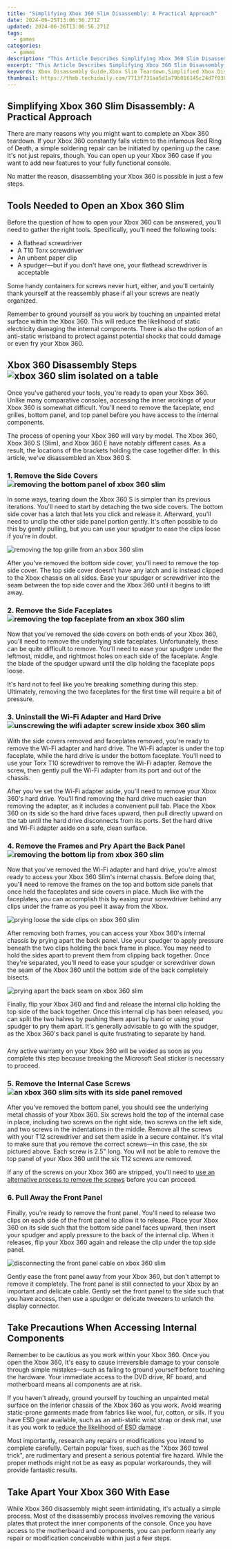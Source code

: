 ```yaml
---
title: "Simplifying Xbox 360 Slim Disassembly: A Practical Approach"
date: 2024-06-25T13:06:56.271Z
updated: 2024-06-26T13:06:56.271Z
tags:
  - games
categories:
  - games
description: "This Article Describes Simplifying Xbox 360 Slim Disassembly: A Practical Approach"
excerpt: "This Article Describes Simplifying Xbox 360 Slim Disassembly: A Practical Approach"
keywords: Xbox Disassembly Guide,Xbox Slim Teardown,Simplified Xbox Disassembly,Xbox Disassembly Steps,Practical Xbox Slim Repair,Disassemble Xbox 360 Slim,Easy Xbox Slim Dismantle
thumbnail: https://thmb.techidaily.com/7713f731aa5d1a79b016145c24d7f030b3ba8189c712906ad5104406a0711035.jpg
---
```


## Simplifying Xbox 360 Slim Disassembly: A Practical Approach

 There are many reasons why you might want to complete an Xbox 360 teardown. If your Xbox 360 constantly falls victim to the infamous Red Ring of Death, a simple soldering repair can be initiated by opening up the case. It's not just repairs, though. You can open up your Xbox 360 case if you want to add new features to your fully functional console.

 No matter the reason, disassembling your Xbox 360 is possible in just a few steps.

## Tools Needed to Open an Xbox 360 Slim

 Before the question of how to open your Xbox 360 can be answered, you'll need to gather the right tools. Specifically, you'll need the following tools:

* A flathead screwdriver
* A T10 Torx screwdriver
* An unbent paper clip
* A spudger—but if you don't have one, your flathead screwdriver is acceptable

 Some handy containers for screws never hurt, either, and you'll certainly thank yourself at the reassembly phase if all your screws are neatly organized.

 Remember to ground yourself as you work by touching an unpainted metal surface within the Xbox 360\. This will reduce the likelihood of static electricity damaging the internal components. There is also the option of an anti-static wristband to protect against potential shocks that could damage or even fry your Xbox 360.

## Xbox 360 Disassembly Steps ![xbox 360 slim isolated on a table](https://static1.makeuseofimages.com/wordpress/wp-content/uploads/2023/11/xbox-360-slim-isolated-on-a-table.jpg)

 Once you've gathered your tools, you're ready to open your Xbox 360\. Unlike many comparative consoles, accessing the inner workings of your Xbox 360 is somewhat difficult. You'll need to remove the faceplate, end grilles, bottom panel, and top panel before you have access to the internal components.

 The process of opening your Xbox 360 will vary by model. The Xbox 360, Xbox 360 S (Slim), and Xbox 360 E have notably different cases. As a result, the locations of the brackets holding the case together differ. In this article, we've disassembled an Xbox 360 S.

### 1\. Remove the Side Covers ![removing the bottom panel of xbox 360 slim](https://static1.makeuseofimages.com/wordpress/wp-content/uploads/2023/11/removing-the-bottom-panel-of-xbox-360-slim.jpg)

 In some ways, tearing down the Xbox 360 S is simpler than its previous iterations. You'll need to start by detaching the two side covers. The bottom side cover has a latch that lets you click and release it. Afterward, you'll need to unclip the other side panel portion gently. It's often possible to do this by gently pulling, but you can use your spudger to ease the clips loose if you're in doubt.

![removing the top grille from an xbox 360 slim](https://static1.makeuseofimages.com/wordpress/wp-content/uploads/2023/11/removing-the-top-grille-from-an-xbox-360-slim.jpg)

 After you've removed the bottom side cover, you'll need to remove the top side cover. The top side cover doesn't have any latch and is instead clipped to the Xbox chassis on all sides. Ease your spudger or screwdriver into the seam between the top side cover and the Xbox 360 until it begins to lift away.

### 2\. Remove the Side Faceplates ![removing the top faceplate from an xbox 360 slim](https://static1.makeuseofimages.com/wordpress/wp-content/uploads/2023/11/removing-the-top-faceplate-from-an-xbox-360-slim.jpg)

 Now that you've removed the side covers on both ends of your Xbox 360, you'll need to remove the underlying side faceplates. Unfortunately, these can be quite difficult to remove. You'll need to ease your spudger under the leftmost, middle, and rightmost holes on each side of the faceplate. Angle the blade of the spudger upward until the clip holding the faceplate pops loose.

 It's hard not to feel like you're breaking something during this step. Ultimately, removing the two faceplates for the first time will require a bit of pressure.

### 3\. Uninstall the Wi-Fi Adapter and Hard Drive ![unscrewing the wifi adapter screw inside xbox 360 slim](https://static1.makeuseofimages.com/wordpress/wp-content/uploads/2023/11/unscrewing-the-wifi-adapter-screw-inside-xbox-360-slim.jpg)

 With the side covers removed and faceplates removed, you're ready to remove the Wi-Fi adapter and hard drive. The Wi-Fi adapter is under the top faceplate, while the hard drive is under the bottom faceplate. You'll need to use your Torx T10 screwdriver to remove the Wi-Fi adapter. Remove the screw, then gently pull the Wi-Fi adapter from its port and out of the chassis.

 After you've set the Wi-Fi adapter aside, you'll need to remove your Xbox 360's hard drive. You'll find removing the hard drive much easier than removing the adapter, as it includes a convenient pull tab. Place the Xbox 360 on its side so the hard drive faces upward, then pull directly upward on the tab until the hard drive disconnects from its ports. Set the hard drive and Wi-Fi adapter aside on a safe, clean surface.

### 4\. Remove the Frames and Pry Apart the Back Panel ![removing the bottom lip from xbox 360 slim](https://static1.makeuseofimages.com/wordpress/wp-content/uploads/2023/11/removing-the-bottom-lip-from-xbox-360-slim.jpg)

 Now that you've removed the Wi-Fi adapter and hard drive, you're almost ready to access your Xbox 360 Slim's internal chassis. Before doing that, you'll need to remove the frames on the top and bottom side panels that once held the faceplates and side covers in place. Much like with the faceplates, you can accomplish this by easing your screwdriver behind any clips under the frame as you peel it away from the Xbox.

![prying loose the side clips on xbox 360 slim](https://static1.makeuseofimages.com/wordpress/wp-content/uploads/2023/11/prying-loose-the-side-clips-on-xbox-360-slim.jpg)

 After removing both frames, you can access your Xbox 360's internal chassis by prying apart the back panel. Use your spudger to apply pressure beneath the two clips holding the back frame in place. You may need to hold the sides apart to prevent them from clipping back together. Once they're separated, you'll need to ease your spudger or screwdriver down the seam of the Xbox 360 until the bottom side of the back completely bisects.

![prying apart the back seam on xbox 360 slim](https://static1.makeuseofimages.com/wordpress/wp-content/uploads/2023/11/prying-apart-the-back-seam-on-xbox-360-slim.jpg)

 Finally, flip your Xbox 360 and find and release the internal clip holding the top side of the back together. Once this internal clip has been released, you can split the two halves by pushing them apart by hand or using your spudger to pry them apart. It's generally advisable to go with the spudger, as the Xbox 360's back panel is quite frustrating to separate by hand.

###

 Any active warranty on your Xbox 360 will be voided as soon as you complete this step because breaking the Microsoft Seal sticker is necessary to proceed.

###

### 5\. Remove the Internal Case Screws ![an xbox 360 slim sits with its side panel removed](https://static1.makeuseofimages.com/wordpress/wp-content/uploads/2023/11/an-xbox-360-slim-sits-with-its-side-panel-removed-1.jpg)

 After you've removed the bottom panel, you should see the underlying metal chassis of your Xbox 360\. Six screws hold the top of the internal case in place, including two screws on the right side, two screws on the left side, and two screws in the indentations in the middle. Remove all the screws with your T12 screwdriver and set them aside in a secure container. It's vital to make sure that you remove the correct screws—in this case, the six pictured above. Each screw is 2.5" long. You will not be able to remove the top panel of your Xbox 360 until the six T12 screws are removed.

 If any of the screws on your Xbox 360 are stripped, you'll need to [use an alternative process to remove the screws](https://www.makeuseof.com/how-to-remove-stripped-screw-head/) before you can proceed.

### 6\. Pull Away the Front Panel

 Finally, you're ready to remove the front panel. You'll need to release two clips on each side of the front panel to allow it to release. Place your Xbox 360 on its side such that the bottom side panel faces upward, then insert your spudger and apply pressure to the back of the internal clip. When it releases, flip your Xbox 360 again and release the clip under the top side panel.

![disconnecting the front panel cable on xbox 360 slim](https://static1.makeuseofimages.com/wordpress/wp-content/uploads/2023/11/disconnecting-the-front-panel-cable-on-xbox-360-slim.jpg)

 Gently ease the front panel away from your Xbox 360, but don't attempt to remove it completely. The front panel is still connected to your Xbox by an important and delicate cable. Gently set the front panel to the side such that you have access, then use a spudger or delicate tweezers to unlatch the display connector.

## Take Precautions When Accessing Internal Components

 Remember to be cautious as you work within your Xbox 360\. Once you open the Xbox 360, It's easy to cause irreversible damage to your console through simple mistakes—such as failing to ground yourself before touching the hardware. Your immediate access to the DVD drive, RF board, and motherboard means all components are at risk.

 If you haven't already, ground yourself by touching an unpainted metal surface on the interior chassis of the Xbox 360 as you work. Avoid wearing static-prone garments made from fabrics like wool, fur, cotton, or silk. If you have ESD gear available, such as an anti-static wrist strap or desk mat, use it as you work to [reduce the likelihood of ESD damage](https://www.makeuseof.com/what-is-esd-meaning-and-how-it-can-damage-electronic-hardware/) .

 Most importantly, research any repairs or modifications you intend to complete carefully. Certain popular fixes, such as the "Xbox 360 towel trick", are rudimentary and present a serious potential fire hazard. While the proper methods might not be as easy as popular workarounds, they will provide fantastic results.

## Take Apart Your Xbox 360 With Ease

 While Xbox 360 disassembly might seem intimidating, it's actually a simple process. Most of the disassembly process involves removing the various plates that protect the inner components of the console. Once you have access to the motherboard and components, you can perform nearly any repair or modification conceivable within just a few steps.


<ins class="adsbygoogle"
     style="display:block"
     data-ad-format="autorelaxed"
     data-ad-client="ca-pub-7571918770474297"
     data-ad-slot="1223367746"></ins>



<ins class="adsbygoogle"
     style="display:block"
     data-ad-client="ca-pub-7571918770474297"
     data-ad-slot="8358498916"
     data-ad-format="auto"
     data-full-width-responsive="true"></ins>


